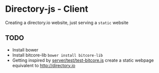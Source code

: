 # Directory-js - Client

Creating a directory.io website, just serving a `static` website

## TODO

* Install bower
* Install bitcore-lib `bower install bitcore-lib`
* Getting inspired by [server/test/test-bitcore.js](https://github.com/BHBNETWORK/directory-js/blob/master/server/test/test-bitcore.js) create a static webpage equivalent to http://directory.io
